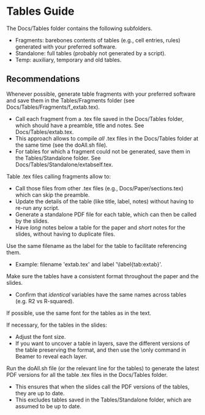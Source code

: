# Tables Guide

The Docs/Tables folder contains the following subfolders.
- Fragments: barebones contents of tables (e.g., cell entries, rules) generated with your preferred software.
- Standalone: full tables (probably not generated by a script).
- Temp: auxiliary, temporary and old tables.


## Recommendations
Whenever possible, generate table fragments with your preferred software and save them in the Tables/Fragments folder (see Docs/Tables/Fragments/f_extab.tex).
- Call each fragment from a .tex file saved in the Docs/Tables folder, which should have a preamble, title and notes. See Docs/Tables/extab.tex.
- This approach allows to compile *all* .tex files in the Docs/Tables folder at the same time (see the  doAll.sh file).
- For tables for which a fragment could not be generated, save them in the Tables/Standalone folder. See Docs/Tables/Standalone/extabself.tex.

Table .tex files calling fragments allow to:
- Call those files from other .tex files (e.g., Docs/Paper/sections.tex) which can skip the preamble.
- Update the details of the table (like title, label, notes) without having to re-run any script.
- Generate a standalone PDF file for each table, which can then be called by the slides.
- Have *long* notes below a table for the paper and *short* notes for the slides, without having to duplicate files.

Use the same filename as the label for the table to facilitate referencing them.
- Example: filename 'extab.tex' and label '\label{tab:extab}'.

Make sure the tables have a consistent format throughout the paper and the slides.
- Confirm that *identical* variables have the same names across tables (e.g. R2 vs R-squared).

If possible, use the same font for the tables as in the text.

If necessary, for the tables in the slides:
- Adjust the font size.
- If you want to uncover a table in layers, save the different versions of the table preserving the format, and then use the \only<slidenum> command in Beamer to reveal each layer.

Run the doAll.sh file (or the relevant line for the tables) to generate the latest PDF versions for all the table .tex files in the Docs/Tables folder.
- This ensures that when the slides call the PDF versions of the tables, they are up to date.
- This excludes tables saved in the Tables/Standalone folder, which are assumed to be up to date.